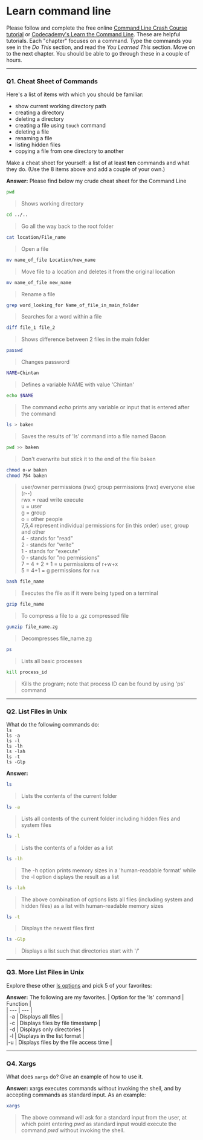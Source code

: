 # Learn command line

Please follow and complete the free online [Command Line Crash Course
tutorial](https://web.archive.org/web/20160708171659/http://cli.learncodethehardway.org/book/) or [Codecademy's Learn the Command Line](https://www.codecademy.com/learn/learn-the-command-line). These are helpful tutorials. Each "chapter" focuses on a command. Type the commands you see in the _Do This_ section, and read the _You Learned This_ section. Move on to the next chapter. You should be able to go through these in a couple of hours.

---

### Q1.  Cheat Sheet of Commands  

Here's a list of items with which you should be familiar:  
* show current working directory path
* creating a directory
* deleting a directory
* creating a file using `touch` command
* deleting a file
* renaming a file
* listing hidden files
* copying a file from one directory to another

Make a cheat sheet for yourself: a list of at least **ten** commands and what they do.  (Use the 8 items above and add a couple of your own.)  

**Answer:** Please find below my crude cheat sheet for the Command Line
```sh
pwd
```
> Shows working directory
```sh
cd ../..
```
> Go all the way back to the root folder
```sh
cat location/File_name 
```
> Open a file

```sh
mv name_of_file Location/new_name
```
> Move file to a location and deletes it from the original location
```sh
mv name_of_file new_name
```
> Rename a file
```sh
grep word_looking_for Name_of_file_in_main_folder 
```
> Searches for a word within a file
```sh
diff file_1 file_2 
```
> Shows difference between 2 files in the main folder
```sh
passwd 
```
> Changes password
```sh
NAME=Chintan
```
> Defines a variable NAME with value 'Chintan'
```sh
echo $NAME
```
> The command *echo* prints any variable or input that is entered after the command
```sh
ls > baken 
```
> Saves the results of 'ls' command into a file named Bacon
```sh
pwd >> baken 
```
> Don't overwrite but stick it to the end of the file baken
```sh
chmod o-w baken
chmod 754 baken
```
> user/owner permissions (rwx) group permissions (rwx) everyone else (r--)  
> rwx = read write execute  
> u = user  
> g = group  
> o = other people  
> 7,5,4 represent individual permissions for (in this order) user, group and other  
> 4 - stands for "read"  
> 2 - stands for "write"  
> 1 - stands for "execute"  
> 0 - stands for "no permissions"  
> 7 = 4 + 2 + 1 = u permissions of r+w+x   
> 5 = 4+1 = g permissions for r+x  

```sh
bash file_name 
```
> Executes the file as if it were being typed on a terminal
```sh
gzip file_name 
```
> To compress a file to a .gz compressed file
```sh
gunzip file_name.zg 
```
> Decompresses file_name.zg
```sh
ps 
```
> Lists all basic processes
```sh
kill process_id 
```
> Kills the program; note that process ID can be found by using 'ps' command

---

### Q2.  List Files in Unix   

What do the following commands do:  
`ls`  
`ls -a`  
`ls -l`  
`ls -lh`  
`ls -lah`  
`ls -t`  
`ls -Glp`  

**Answer:**
```sh
ls
```
> Lists the contents of the current folder
```sh
ls -a
```
> Lists all contents of the current folder including hidden files and system files
```sh
ls -l
```
> Lists the contents of a folder as a list
```sh
ls -lh
```
> The -h option prints memory sizes in a 'human-readable format' while the -l option displays the result as a list
```sh
ls -lah
```
> The above combination of options lists all files (including system and hidden files) as a list with human-readable memory sizes
```sh
ls -t
```
> Displays the newest files first
```sh
ls -Glp
```
> Displays a list such that directories start with '/' 
---

### Q3.  More List Files in Unix  

Explore these other [ls options](http://www.techonthenet.com/unix/basic/ls.php) and pick 5 of your favorites:

**Answer:** The following are my favorites.
| Option for the 'ls' command | Function    |  
| ---   | ---    |  
| -a |	Displays all files |  
| -c |	Displays files by file timestamp |  
| -d |	Displays only directories |  
| -l | Displays in the list format |  
|-u |	Displays files by the file access time |  


---

### Q4.  Xargs   

What does `xargs` do? Give an example of how to use it.

**Answer:** xargs executes commands without invoking the shell, and by accepting commands as standard input. As an example:
```sh
xargs
```
> The above command will ask for a standard input from the user, at which point entering *pwd* as standard input would execute the command *pwd* without invoking the shell.


 

